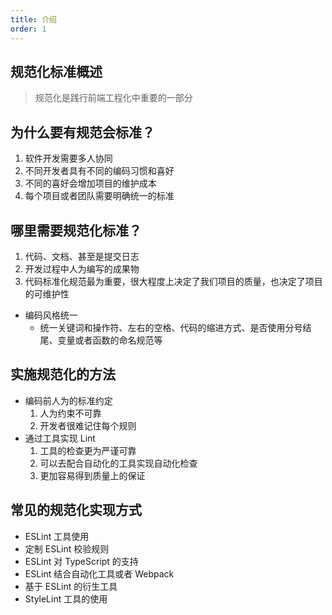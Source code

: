 ```yaml
---
title: 介绍
order: 1
---
```


## 规范化标准概述

> 规范化是践行前端工程化中重要的一部分

## 为什么要有规范会标准？

1. 软件开发需要多人协同
2. 不同开发者具有不同的编码习惯和喜好
3. 不同的喜好会增加项目的维护成本
4. 每个项目或者团队需要明确统一的标准

## 哪里需要规范化标准？

1. 代码、文档、甚至是提交日志
2. 开发过程中人为编写的成果物
3. 代码标准化规范最为重要，很大程度上决定了我们项目的质量，也决定了项目的可维护性

- 编码风格统一
  - 统一关键词和操作符、左右的空格、代码的缩进方式、是否使用分号结尾、变量或者函数的命名规范等

## 实施规范化的方法

- 编码前人为的标准约定
  1. 人为约束不可靠
  2. 开发者很难记住每个规则
- 通过工具实现 Lint
  1. 工具的检查更为严谨可靠
  2. 可以去配合自动化的工具实现自动化检查
  3. 更加容易得到质量上的保证

## 常见的规范化实现方式

- ESLint 工具使用
- 定制 ESLint 校验规则
- ESLint 对 TypeScript 的支持
- ESLint 结合自动化工具或者 Webpack
- 基于 ESLint 的衍生工具
- StyleLint 工具的使用
